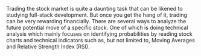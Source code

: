 Trading the stock market is quite a daunting task that can be likened to studying full-stack development. But once you get the hang of it, trading can be very rewarding financially. There are several ways to analyze the future potential move of a specific stock. One of which is doing technical analysis which mainly focuses on identifying probabilities by reading stock charts and technical indicators such as, but not limited to, Moving Averages and Relative Strength Index (RSI).